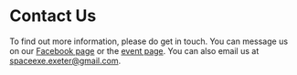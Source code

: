 # Contact Us

To find out more information, please do get in touch. 
You can message us on our [Facebook page](https://www.facebook.com/UoESpace/) or the [event page](https://www.facebook.com/events/373831779691152/).
You can also email us at [spaceexe.exeter@gmail.com](mailto:spaceexe.exeter@gmail.com). 